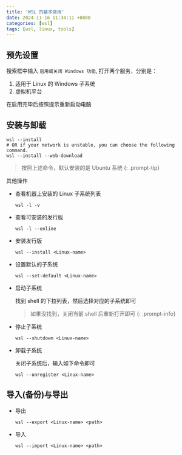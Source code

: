 ```yaml
---
title: 'WSL 的基本使用'
date: 2024-11-16 11:34:11 +0800
categories: [wsl]
tags: [wsl, linux, tools]
---
```


## 预先设置

搜索框中输入 `启用或关闭 Windows 功能`, 打开两个服务，分别是：

1. 适用于 Linux 的 Windows 子系统
2. 虚拟机平台

在启用完毕后按照提示重新启动电脑

## 安装与卸载

```shell
wsl --install
# OR if your network is unstable, you can choose the following command.
wsl --install --web-download
```

> 按照上述命令，默认安装的是 Ubuntu 系统
{: .prompt-tip}

其他操作

- 查看机器上安装的 Linux 子系统列表

  ```shell
  wsl -l -v
  ```

- 查看可安装的发行版

  ```shell
  wsl -l --online
  ```

- 安装发行版

  ```shell
  wsl --install <Linux-name>
  ```

- 设置默认的子系统

  ```shell
  wsl --set-default <Linux-name>
  ```

- 启动子系统

  找到 shell 的下拉列表，然后选择对应的子系统即可

   > 如果没找到，关闭当前 shell 后重新打开即可
   {: .prompt-info}

- 停止子系统
  
  ```shell
  wsl --shutdown <Linux-name>
  ```

- 卸载子系统

  关闭子系统后，输入如下命令即可

  ```shell
  wsl --unregister <Linux-name>
  ```

## 导入(备份)与导出

- 导出

  ```shell
  wsl --export <Linux-name> <path>
  ```

- 导入

  ```shell
  wsl --import <Linux-name> <path>
  ```
